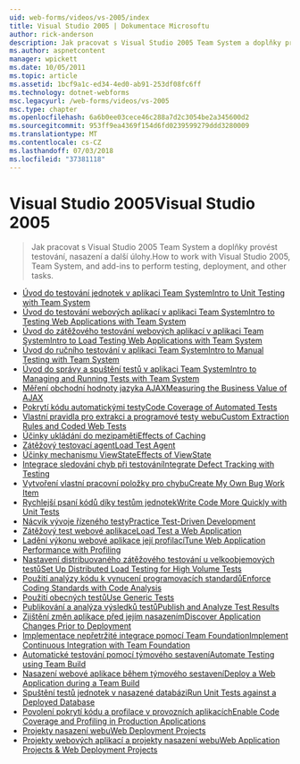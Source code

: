 ```yaml
---
uid: web-forms/videos/vs-2005/index
title: Visual Studio 2005 | Dokumentace Microsoftu
author: rick-anderson
description: Jak pracovat s Visual Studio 2005 Team System a doplňky provést testování, nasazení a další úlohy.
ms.author: aspnetcontent
manager: wpickett
ms.date: 10/05/2011
ms.topic: article
ms.assetid: 1bcf9a1c-ed34-4ed0-ab91-253df08fc6ff
ms.technology: dotnet-webforms
msc.legacyurl: /web-forms/videos/vs-2005
msc.type: chapter
ms.openlocfilehash: 6a6b0ee03cece46c288a7d2c3054be2a345600d2
ms.sourcegitcommit: 953ff9ea4369f154d6fd0239599279ddd3280009
ms.translationtype: MT
ms.contentlocale: cs-CZ
ms.lasthandoff: 07/03/2018
ms.locfileid: "37381118"
---
```

<a name="visual-studio-2005"></a><span data-ttu-id="c7b44-103">Visual Studio 2005</span><span class="sxs-lookup"><span data-stu-id="c7b44-103">Visual Studio 2005</span></span>
====================
> <span data-ttu-id="c7b44-104">Jak pracovat s Visual Studio 2005 Team System a doplňky provést testování, nasazení a další úlohy.</span><span class="sxs-lookup"><span data-stu-id="c7b44-104">How to work with Visual Studio 2005, Team System, and add-ins to perform testing, deployment, and other tasks.</span></span>


- [<span data-ttu-id="c7b44-105">Úvod do testování jednotek v aplikaci Team System</span><span class="sxs-lookup"><span data-stu-id="c7b44-105">Intro to Unit Testing with Team System</span></span>](introduction-to-unit-testing-with-team-system.md)
- [<span data-ttu-id="c7b44-106">Úvod do testování webových aplikací v aplikaci Team System</span><span class="sxs-lookup"><span data-stu-id="c7b44-106">Intro to Testing Web Applications with Team System</span></span>](introduction-to-testing-web-applications-with-team-system.md)
- [<span data-ttu-id="c7b44-107">Úvod do zátěžového testování webových aplikací v aplikaci Team System</span><span class="sxs-lookup"><span data-stu-id="c7b44-107">Intro to Load Testing Web Applications with Team System</span></span>](introduction-to-load-testing-web-applications-with-team-system.md)
- [<span data-ttu-id="c7b44-108">Úvod do ručního testování v aplikaci Team System</span><span class="sxs-lookup"><span data-stu-id="c7b44-108">Intro to Manual Testing with Team System</span></span>](introduction-to-manual-testing-with-team-system.md)
- [<span data-ttu-id="c7b44-109">Úvod do správy a spuštění testů v aplikaci Team System</span><span class="sxs-lookup"><span data-stu-id="c7b44-109">Intro to Managing and Running Tests with Team System</span></span>](introduction-to-managing-and-running-tests-with-team-system.md)
- [<span data-ttu-id="c7b44-110">Měření obchodní hodnoty jazyka AJAX</span><span class="sxs-lookup"><span data-stu-id="c7b44-110">Measuring the Business Value of AJAX</span></span>](measuring-the-business-value-of-ajax.md)
- [<span data-ttu-id="c7b44-111">Pokrytí kódu automatickými testy</span><span class="sxs-lookup"><span data-stu-id="c7b44-111">Code Coverage of Automated Tests</span></span>](code-coverage-of-automated-tests.md)
- [<span data-ttu-id="c7b44-112">Vlastní pravidla pro extrakci a programové testy webu</span><span class="sxs-lookup"><span data-stu-id="c7b44-112">Custom Extraction Rules and Coded Web Tests</span></span>](custom-extraction-rules-and-coded-web-tests.md)
- [<span data-ttu-id="c7b44-113">Účinky ukládání do mezipaměti</span><span class="sxs-lookup"><span data-stu-id="c7b44-113">Effects of Caching</span></span>](the-effects-of-caching.md)
- [<span data-ttu-id="c7b44-114">Zátěžový testovací agent</span><span class="sxs-lookup"><span data-stu-id="c7b44-114">Load Test Agent</span></span>](using-the-load-test-agent.md)
- [<span data-ttu-id="c7b44-115">Účinky mechanismu ViewState</span><span class="sxs-lookup"><span data-stu-id="c7b44-115">Effects of ViewState</span></span>](the-effects-of-viewstate.md)
- [<span data-ttu-id="c7b44-116">Integrace sledování chyb při testování</span><span class="sxs-lookup"><span data-stu-id="c7b44-116">Integrate Defect Tracking with Testing</span></span>](how-do-i-integrate-defect-tracking-with-testing.md)
- [<span data-ttu-id="c7b44-117">Vytvoření vlastní pracovní položky pro chybu</span><span class="sxs-lookup"><span data-stu-id="c7b44-117">Create My Own Bug Work Item</span></span>](how-do-i-create-my-own-bug-work-item.md)
- [<span data-ttu-id="c7b44-118">Rychlejší psaní kódů díky testům jednotek</span><span class="sxs-lookup"><span data-stu-id="c7b44-118">Write Code More Quickly with Unit Tests</span></span>](how-do-i-write-code-more-quickly-with-unit-tests.md)
- [<span data-ttu-id="c7b44-119">Nácvik vývoje řízeného testy</span><span class="sxs-lookup"><span data-stu-id="c7b44-119">Practice Test-Driven Development</span></span>](how-do-i-practice-test-driven-development.md)
- [<span data-ttu-id="c7b44-120">Zátěžový test webové aplikace</span><span class="sxs-lookup"><span data-stu-id="c7b44-120">Load Test a Web Application</span></span>](how-do-i-load-test-a-web-application.md)
- [<span data-ttu-id="c7b44-121">Ladění výkonu webové aplikace její profilací</span><span class="sxs-lookup"><span data-stu-id="c7b44-121">Tune Web Application Performance with Profiling</span></span>](how-do-i-tune-web-application-performance-with-profiling.md)
- [<span data-ttu-id="c7b44-122">Nastavení distribuovaného zátěžového testování u velkoobjemových testů</span><span class="sxs-lookup"><span data-stu-id="c7b44-122">Set Up Distributed Load Testing for High Volume Tests</span></span>](how-do-i-set-up-distributed-load-testing-for-high-volume-tests.md)
- [<span data-ttu-id="c7b44-123">Použití analýzy kódu k vynucení programovacích standardů</span><span class="sxs-lookup"><span data-stu-id="c7b44-123">Enforce Coding Standards with Code Analysis</span></span>](how-do-i-enforce-coding-standards-with-code-analysis.md)
- [<span data-ttu-id="c7b44-124">Použití obecných testů</span><span class="sxs-lookup"><span data-stu-id="c7b44-124">Use Generic Tests</span></span>](how-do-i-use-generic-tests.md)
- [<span data-ttu-id="c7b44-125">Publikování a analýza výsledků testů</span><span class="sxs-lookup"><span data-stu-id="c7b44-125">Publish and Analyze Test Results</span></span>](how-do-i-publish-and-analyze-test-results.md)
- [<span data-ttu-id="c7b44-126">Zjištění změn aplikace před jejím nasazením</span><span class="sxs-lookup"><span data-stu-id="c7b44-126">Discover Application Changes Prior to Deployment</span></span>](how-do-i-discover-application-changes-prior-to-deployment.md)
- [<span data-ttu-id="c7b44-127">Implementace nepřetržité integrace pomocí Team Foundation</span><span class="sxs-lookup"><span data-stu-id="c7b44-127">Implement Continuous Integration with Team Foundation</span></span>](how-do-i-implement-continuous-integration-with-team-foundation.md)
- [<span data-ttu-id="c7b44-128">Automatické testování pomocí týmového sestavení</span><span class="sxs-lookup"><span data-stu-id="c7b44-128">Automate Testing using Team Build</span></span>](how-do-i-automate-testing-using-team-build.md)
- [<span data-ttu-id="c7b44-129">Nasazení webové aplikace během týmového sestavení</span><span class="sxs-lookup"><span data-stu-id="c7b44-129">Deploy a Web Application during a Team Build</span></span>](how-do-i-deploy-a-web-application-during-a-team-build.md)
- [<span data-ttu-id="c7b44-130">Spuštění testů jednotek v nasazené databázi</span><span class="sxs-lookup"><span data-stu-id="c7b44-130">Run Unit Tests against a Deployed Database</span></span>](how-do-i-run-unit-tests-against-a-deployed-database.md)
- [<span data-ttu-id="c7b44-131">Povolení pokrytí kódu a profilace v provozních aplikacích</span><span class="sxs-lookup"><span data-stu-id="c7b44-131">Enable Code Coverage and Profiling in Production Applications</span></span>](how-do-i-enable-code-coverage-and-profiling-in-production-applications.md)
- [<span data-ttu-id="c7b44-132">Projekty nasazení webu</span><span class="sxs-lookup"><span data-stu-id="c7b44-132">Web Deployment Projects</span></span>](web-deployment-projects.md)
- [<span data-ttu-id="c7b44-133">Projekty webových aplikací a projekty nasazení webu</span><span class="sxs-lookup"><span data-stu-id="c7b44-133">Web Application Projects & Web Deployment Projects</span></span>](web-application-projects-web-deployment-projects.md)
